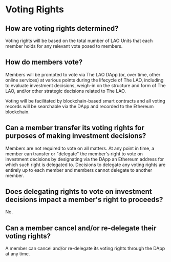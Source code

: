 # Voting Rights

## How are voting rights determined?

Voting rights will be based on the total number of LAO Units that each member holds for any relevant vote posed to members.

## How do members vote?

Members will be prompted to vote via The LAO DApp (or, over time, other online services) at various points during the lifecycle of The LAO, including to evaluate investment decisions, weigh-in on the structure and form of The LAO, and/or other strategic decisions related to The LAO.

Voting will be facilitated by blockchain-based smart contracts and all voting records will be searchable via the DApp and recorded to the Ethereum blockchain.

## Can a member transfer its voting rights for purposes of making investment decisions?

Members are not required to vote on all matters. At any point in time, a member can transfer or "delegate" the member's right to vote on investment decisions by designating via the DApp an Ethereum address for which such right is delegated to. Decisions to delegate any voting rights are entirely up to each member and members cannot delegate to another member.

## Does delegating rights to vote on investment decisions impact a member's right to proceeds?

No.

## Can a member cancel and/or re-delegate their voting rights?

A member can cancel and/or re-delegate its voting rights through the DApp at any time.
